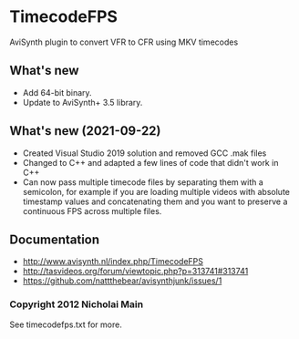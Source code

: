 # TimecodeFPS
AviSynth plugin to convert VFR to CFR using MKV timecodes

## What's new
* Add 64-bit binary.
* Update to AviSynth+ 3.5 library.

## What's new (2021-09-22)
* Created Visual Studio 2019 solution and removed GCC .mak files
* Changed to C++ and adapted a few lines of code that didn't work in C++
* Can now pass multiple timecode files by separating them with a semicolon, for example if you are loading multiple videos with absolute timestamp values and concatenating them and you want to preserve a continuous FPS across multiple files.

## Documentation
* http://www.avisynth.nl/index.php/TimecodeFPS
* http://tasvideos.org/forum/viewtopic.php?p=313741#313741
* https://github.com/nattthebear/avisynthjunk/issues/1

### Copyright 2012 Nicholai Main
See timecodefps.txt for more.
